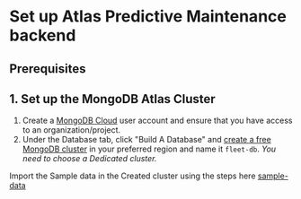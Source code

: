 # Set up Atlas Predictive Maintenance backend

## Prerequisites


## 1. Set up the MongoDB Atlas Cluster

1. Create a [MongoDB Cloud](https://cloud.mongodb.com/) user account and ensure that you have access to an organization/project. 
2. Under the Database tab, click "Build A Database" and [create a free MongoDB cluster](https://www.mongodb.com/docs/atlas/tutorial/create-new-cluster/) in your preferred region and name it ```fleet-db```. 
*You need to choose a Dedicated cluster.*

Import the Sample data in the Created cluster using the steps here [sample-data](./sample-data/README.md)
